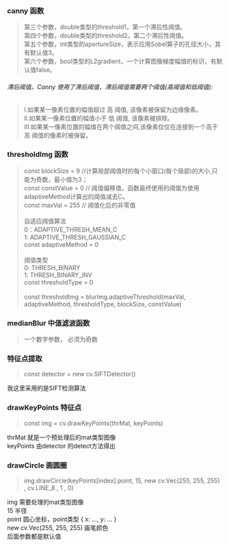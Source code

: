 ### canny 函数

>第三个参数，double类型的threshold1，第一个滞后性阈值。<br/>
第四个参数，double类型的threshold2，第二个滞后性阈值。<br/>
第五个参数，int类型的apertureSize，表示应用Sobel算子的孔径大小，其有默认值3。<br/>
第六个参数，bool类型的L2gradient，一个计算图像梯度幅值的标识，有默认值false。<br/>

###### 滞后阈值。Canny 使用了滞后阈值，滞后阈值需要两个阈值(高阈值和低阈值):

>Ⅰ.如果某一像素位置的幅值超过 高 阈值, 该像素被保留为边缘像素。<br/>
Ⅱ.如果某一像素位置的幅值小于 低 阈值, 该像素被排除。<br/>
Ⅲ.如果某一像素位置的幅值在两个阈值之间,该像素仅仅在连接到一个高于 高 阈值的像素时被保留。<br/>


### thresholdImg 函数

>    const blockSize = 9   //计算局部阈值时的每个小窗口(每个局部)的大小,只能为奇数，最小值为3；<br/>
     const constValue = 0  // 阈值偏移值，函数最终使用的阈值为使用adaptiveMethod计算出的阈值减去C。<br/>
     const maxVal = 255    // 阈值化后的非零值<br/>
    <br/>
     自适应阈值算法<br/>
     0：ADAPTIVE_THRESH_MEAN_C<br/>
     1: ADAPTIVE_THRESH_GAUSSIAN_C<br/>
     const adaptiveMethod = 0<br/>
    <br/>
     阈值类型<br/>
     0: THRESH_BINARY<br/>
     1: THRESH_BINARY_INV<br/>
     const thresholdType = 0<br/>
    <br/>
     const  thresholdImg = blurImg.adaptiveThreshold(maxVal, adaptiveMethod, thresholdType, blockSize, constValue)<br/>


### medianBlur 中值滤波函数

> 一个数字参数， 必须为奇数<br/>

### 特征点提取
> const detector = new cv.SIFTDetector()

我这里采用的是SIFT检测算法<br/>

### drawKeyPoints 特征点
> const img = cv.drawKeyPoints(thrMat, keyPoints)

thrMat      就是一个预处理后的mat类型图像<br/>
keyPoints   由detector 的detect方法得出<br/>

### drawCircle 画圆圈
>img.drawCircle(keyPoints[index].point, 15, new cv.Vec(255, 255, 255) , cv.LINE_8 , 1 , 0)

img    需要处理的mat类型图像 <br/>
15     半径<br/>
point  圆心坐标，point类型 { x: ..., y: ... } <br/>
new cv.Vec(255, 255, 255)  画笔颜色<br/>
后面参数都是默认值
